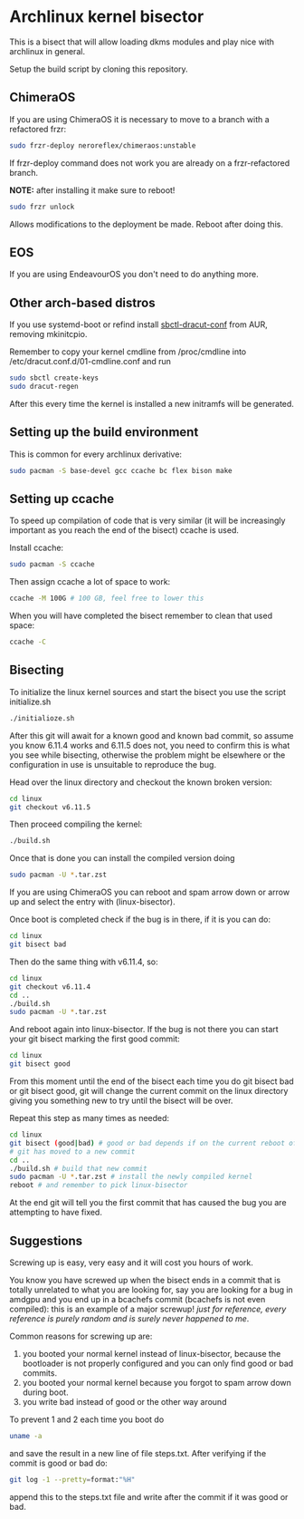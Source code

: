 # Archlinux kernel bisector

This is a bisect that will allow loading dkms modules and play nice with archlinux in general.

Setup the build script by cloning this repository.

## ChimeraOS
If you are using ChimeraOS it is necessary to move to a branch with a refactored frzr:

```sh
sudo frzr-deploy neroreflex/chimeraos:unstable
```

If frzr-deploy command does not work you are already on a frzr-refactored branch.

__NOTE:__ after installing it make sure to reboot!

```sh
sudo frzr unlock
```

Allows modifications to the deployment be made. Reboot after doing this.

## EOS

If you are using EndeavourOS you don't need to do anything more.

## Other arch-based distros

If you use systemd-boot or refind install [sbctl-dracut-conf](https://aur.archlinux.org/packages/sbctl-dracut-conf) from AUR, removing mkinitcpio.

Remember to copy your kernel cmdline from /proc/cmdline into /etc/dracut.conf.d/01-cmdline.conf and run

```sh
sudo sbctl create-keys
sudo dracut-regen
```

After this every time the kernel is installed a new initramfs will be generated.

## Setting up the build environment

This is common for every archlinux derivative:

```sh
sudo pacman -S base-devel gcc ccache bc flex bison make
```

## Setting up ccache
To speed up compilation of code that is very similar (it will be increasingly important as you reach the end of the bisect) ccache is used.

Install ccache:
```sh
sudo pacman -S ccache
```

Then assign ccache a lot of space to work:

```sh
ccache -M 100G # 100 GB, feel free to lower this
```

When you will have completed the bisect remember to clean that used space:

```sh
ccache -C
```

## Bisecting

To initialize the linux kernel sources and start the bisect you use the script initialize.sh

```sh
./initialioze.sh
```

After this git will await for a known good and known bad commit, so assume you know 6.11.4 works and 6.11.5 does not,
you need to confirm this is what you see while bisecting, otherwise the problem might be elsewhere or the configuration
in use is unsuitable to reproduce the bug.

Head over the linux directory and checkout the known broken version:

```sh
cd linux
git checkout v6.11.5
```

Then proceed compiling the kernel:

```sh
./build.sh
```

Once that is done you can install the compiled version doing

```sh
sudo pacman -U *.tar.zst
```

If you are using ChimeraOS you can reboot and spam arrow down or arrow up and select the entry with (linux-bisector).

Once boot is completed check if the bug is in there, if it is you can do:

```sh
cd linux
git bisect bad
```

Then do the same thing with v6.11.4, so:

```sh
cd linux
git checkout v6.11.4
cd ..
./build.sh
sudo pacman -U *.tar.zst
```

And reboot again into linux-bisector. If the bug is not there you can start your git bisect marking the first good commit:

```sh
cd linux
git bisect good
```

From this moment until the end of the bisect each time you do git bisect bad or git bisect good, git will change the 
current commit on the linux directory giving you something new to try until the bisect will be over.

Repeat this step as many times as needed:

```sh
cd linux
git bisect (good|bad) # good or bad depends if on the current reboot of linux-bisector you could reproduce the bug or not
# git has moved to a new commit
cd ..
./build.sh # build that new commit
sudo pacman -U *.tar.zst # install the newly compiled kernel
reboot # and remember to pick linux-bisector
```

At the end git will tell you the first commit that has caused the bug you are attempting to have fixed.

## Suggestions

Screwing up is easy, very easy and it will cost you hours of work.

You know you have screwed up when the bisect ends in a commit that is totally unrelated to what you are looking for,
say you are looking for a bug in amdgpu and you end up in a bcachefs commit (bcachefs is not even compiled):
this is an example of a major screwup! *just for reference, every reference is purely random and is surely never happened to me*.

Common reasons for screwing up are:
1) you booted your normal kernel instead of linux-bisector, because the bootloader is not properly configured and you can only find good or bad commits.
2) you booted your normal kernel because you forgot to spam arrow down during boot.
3) you write bad instead of good or the other way around

To prevent 1 and 2 each time you boot do

```sh
uname -a
```

and save the result in a new line of file steps.txt. After verifying if the commit is good or bad do:

```sh
git log -1 --pretty=format:"%H"
```

append this to the steps.txt file and write after the commit if it was good or bad.